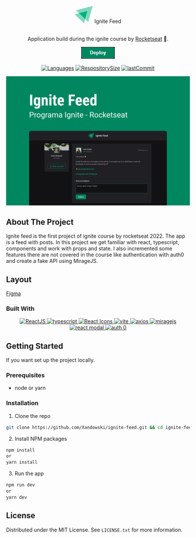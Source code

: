 <div align="center">
    <div>
        <img src="src/assets/Logo.svg" alt="Logo" width="50">
        <span align="center">Ignite Feed</span>
    </div>
    <br/>
    <p align="center">Application build during the ignite course by <a href="https://rocketseat.com.br">Rocketseat</a> 🚀.</p>

[![button](/src//assets/deploy-button.png)](https://vercel.com/)

[![Languages](https://img.shields.io/github/languages/count/xandowski/ignite-feed?color=00875f)]()
[![RespositorySize](https://img.shields.io/github/repo-size/xandowski/ignite-feed?color=00875f)]()
[![lastCommit](https://img.shields.io/github/last-commit/xandowski/ignite-feed?color=00875f)]()

</div>

![](/src/assets/ignite-feed-capa.png)

## About The Project

Ignite feed is the first project of ignite course by rocketseat 2022. The app is a feed with posts. In this project we get familiar with react, typescript, components and work with props and state. I also incremented some features there are not covered in the course like authentication with auth0 and create a fake API using MirageJS.

## Layout

[Figma](https://www.figma.com/community/file/1113573231685349036)

### Built With

<p align="center">
  <a href="https://pt-br.reactjs.org/">
    <img src="https://img.shields.io/badge/ReactJS-20232A?style=for-the-badge&logo=react" alt="ReactJS"/>
  </a>
  <a href="https://www.typescriptlang.org/">
    <img src="https://img.shields.io/badge/typescript-20232A?style=for-the-badge&logo=typescript" alt="typescript"/>
  </a>
  <a href="https://react-icons.github.io/">
    <img src="https://img.shields.io/badge/React Icons-20232A?style=for-the-badge&logo=phosphorIcons" alt="React Icons"/>
  </a>
  <a href="https://vitejs.dev/">
    <img src="https://img.shields.io/badge/vite-20232A?style=for-the-badge&logo=vite" alt="vite"/>
  </a>
  <a href="https://axios-http.com/ptbr/">
    <img src="https://img.shields.io/badge/axios-20232A?style=for-the-badge&logo=axios" alt="axios"/>
  </a>
  <a href="https://miragejs.com/">
    <img src="https://img.shields.io/badge/miragejs-20232A?style=for-the-badge&logo=miragejs" alt="miragejs"/>
  </a>
  <a href="https://github.com/reactjs/react-modal">
    <img src="https://img.shields.io/badge/react modal-20232A?style=for-the-badge&logo=react" alt="react modal"/>
  </a>
  <a href="https://auth0.github.io/auth0-react/">
    <img src="https://img.shields.io/badge/auth0-20232A?style=for-the-badge&logo=auth0" alt="auth 0"/>
  </a>
</p>

## Getting Started

If you want set up the project locally.

### Prerequisites

- node or yarn

### Installation

1. Clone the repo

```sh
git clone https://github.com/Xandowski/ignite-feed.git && cd ignite-feed
```

2. Install NPM packages

```sh
npm install
or
yarn install
```

3. Run the app

```sh
npm run dev
or
yarn dev
```

## License

Distributed under the MIT License. See `LICENSE.txt` for more information.
